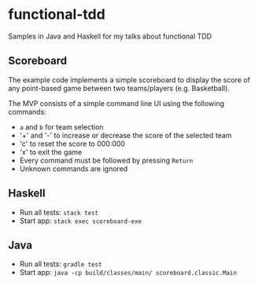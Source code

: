 # functional-tdd

Samples in Java and Haskell for my talks about functional TDD

## Scoreboard

The example code implements a simple scoreboard to display the score of any
point-based game between two teams/players (e.g. Basketball).

The MVP consists of a simple command line UI using the following commands:
- `a` and `b` for team selection
- '+' and '-' to increase or decrease the score of the selected team
- 'c' to reset the score to 000:000
- 'x' to exit the game
- Every command must be followed by pressing `Return`
- Unknown commands are ignored


## Haskell

- Run all tests: `stack test`
- Start app: `stack exec scoreboard-exe`

## Java

- Run all tests: `gradle test`
- Start app: `java -cp build/classes/main/ scoreboard.classic.Main`
